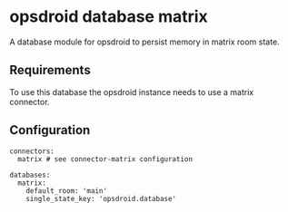 # opsdroid database matrix

A database module for opsdroid to persist memory in matrix room state.

## Requirements

To use this database the opsdroid instance needs to use a matrix connector.

## Configuration

```
connectors:
  matrix # see connector-matrix configuration
  
databases:
  matrix:
    default_room: 'main'
    single_state_key: 'opsdroid.database'
```
